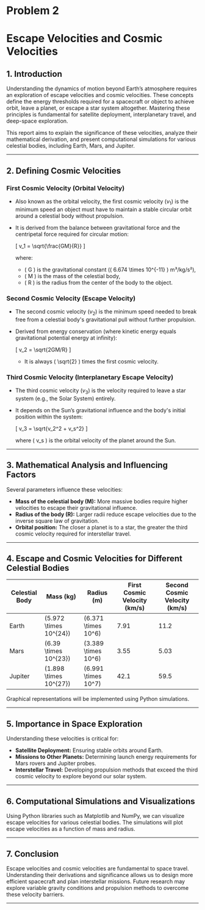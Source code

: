 # Problem 2
# **Escape Velocities and Cosmic Velocities**

## **1. Introduction**
Understanding the dynamics of motion beyond Earth’s atmosphere requires an exploration of escape velocities and cosmic velocities. These concepts define the energy thresholds required for a spacecraft or object to achieve orbit, leave a planet, or escape a star system altogether. Mastering these principles is fundamental for satellite deployment, interplanetary travel, and deep-space exploration.

This report aims to explain the significance of these velocities, analyze their mathematical derivation, and present computational simulations for various celestial bodies, including Earth, Mars, and Jupiter.

---

## **2. Defining Cosmic Velocities**
### **First Cosmic Velocity (Orbital Velocity)**
- Also known as the orbital velocity, the first cosmic velocity (​$v_1$​) is the minimum speed an object must have to maintain a stable circular orbit around a celestial body without propulsion.
- It is derived from the balance between gravitational force and the centripetal force required for circular motion:
  
  \[ v_1 = \sqrt{\frac{GM}{R}} \]
  
  where:
  - \( G \) is the gravitational constant (\( 6.674 \times 10^{-11} \) m³/kg/s²),
  - \( M \) is the mass of the celestial body,
  - \( R \) is the radius from the center of the body to the object.

### **Second Cosmic Velocity (Escape Velocity)**
- The second cosmic velocity (​$v_2$​) is the minimum speed needed to break free from a celestial body's gravitational pull without further propulsion.
- Derived from energy conservation (where kinetic energy equals gravitational potential energy at infinity):
  
  \[ v_2 = \sqrt{2GM/R} \]
  
  - It is always \( \sqrt{2} \) times the first cosmic velocity.

### **Third Cosmic Velocity (Interplanetary Escape Velocity)**
- The third cosmic velocity (​$v_3$​) is the velocity required to leave a star system (e.g., the Solar System) entirely.
- It depends on the Sun’s gravitational influence and the body's initial position within the system:
  
  \[ v_3 = \sqrt{v_2^2 + v_s^2} \]
  
  where \( v_s \) is the orbital velocity of the planet around the Sun.

---

## **3. Mathematical Analysis and Influencing Factors**
Several parameters influence these velocities:
- **Mass of the celestial body (M):** More massive bodies require higher velocities to escape their gravitational influence.
- **Radius of the body (R):** Larger radii reduce escape velocities due to the inverse square law of gravitation.
- **Orbital position:** The closer a planet is to a star, the greater the third cosmic velocity required for interstellar travel.

---

## **4. Escape and Cosmic Velocities for Different Celestial Bodies**
| Celestial Body | Mass (kg) | Radius (m) | First Cosmic Velocity (km/s) | Second Cosmic Velocity (km/s) |
|--------------|------------|------------|---------------------------------|---------------------------------|
| Earth        | \(5.972 \times 10^{24}\) | \(6.371 \times 10^6\) | 7.91 | 11.2 |
| Mars         | \(6.39 \times 10^{23}\)  | \(3.389 \times 10^6\) | 3.55 | 5.03 |
| Jupiter      | \(1.898 \times 10^{27}\) | \(6.991 \times 10^7\) | 42.1 | 59.5 |

Graphical representations will be implemented using Python simulations.

---

## **5. Importance in Space Exploration**
Understanding these velocities is critical for:
- **Satellite Deployment:** Ensuring stable orbits around Earth.
- **Missions to Other Planets:** Determining launch energy requirements for Mars rovers and Jupiter probes.
- **Interstellar Travel:** Developing propulsion methods that exceed the third cosmic velocity to explore beyond our solar system.

---

## **6. Computational Simulations and Visualizations**
Using Python libraries such as Matplotlib and NumPy, we can visualize escape velocities for various celestial bodies. The simulations will plot escape velocities as a function of mass and radius.

---

## **7. Conclusion**
Escape velocities and cosmic velocities are fundamental to space travel. Understanding their derivations and significance allows us to design more efficient spacecraft and plan interstellar missions. Future research may explore variable gravity conditions and propulsion methods to overcome these velocity barriers.

---

